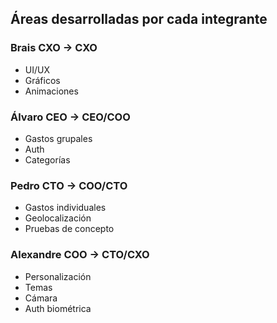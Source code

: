 ## Áreas desarrolladas por cada integrante

### Brais CXO -> CXO
- UI/UX
- Gráficos
- Animaciones

### Álvaro CEO -> CEO/COO
- Gastos grupales
- Auth
- Categorías

### Pedro CTO -> COO/CTO
- Gastos individuales
- Geolocalización
- Pruebas de concepto

### Alexandre COO -> CTO/CXO
- Personalización
- Temas
- Cámara
- Auth biométrica

